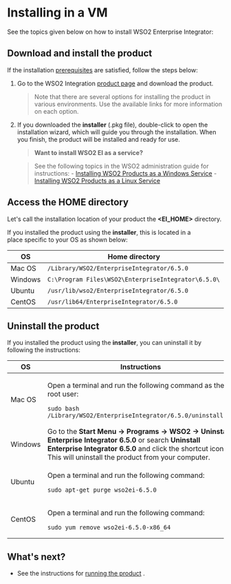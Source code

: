 # Installing in a VM

See the topics given below on how to install WSO2 Enterprise Integrator:

## Download and install the product

If the installation [prerequisites](_Installation_Prerequisites_) are
satisfied, follow the steps below:

1.  Go to the WSO2 Integration [product page](https://wso2.com/integration) and download the product.
    
    > Note that there are several options for installing the product in various environments. Use the available links for more information on each option.
    

2.  If you downloaded the **installer** (.pkg file), double-click to
    open the installation wizard, which will guide you through
    the installation. When you finish, the product will be installed and
    ready for use.

    > **Want to install WSO2 EI as a service?**
    
    > See the following topics in the WSO2 administration guide for instructions:
        - [Installing WSO2 Products as a Windows Service](https://docs.wso2.com/display/ADMIN44x/Installing+as+a+Windows+Service)
        - [Installing WSO2 Products as a Linux Service](https://docs.wso2.com/display/ADMIN44x/Installing+as+a+Linux+Service)

## Access the HOME directory

Let's call the installation location of your product the
**\<EI\_HOME\>** directory.

If you installed the product using the **installer**, this is located in a place specific to your OS as shown below:

<table style="width:100%;">
   <colgroup>
      <col style="width: 9%" />
      <col style="width: 90%" />
   </colgroup>
   <thead>
      <tr class="header">
         <th>OS</th>
         <th>Home directory</th>
      </tr>
   </thead>
   <tbody>
      <tr class="odd">
         <td>Mac OS</td>
         <td><code>/Library/WSO2/EnterpriseIntegrator/6.5.0</code></td>
      </tr>
      <tr class="even">
         <td>Windows</td>
         <td><code>C:\Program Files\WSO2\EnterpriseIntegrator\6.5.0\</code></td>
      </tr>
      <tr class="odd">
         <td>Ubuntu</td>
         <td><code>/usr/lib/wso2/EnterpriseIntegrator/6.5.0</code></td>
      </tr>
      <tr class="even">
         <td>CentOS</td>
         <td><code>/usr/lib64/EnterpriseIntegrator/6.5.0</code></td>
      </tr>
   </tbody>
</table>

## Uninstall the product

If you installed the product using the **installer**, you can uninstall it by following the instructions:

<table>
   <thead>
      <tr class="header">
         <th>OS</th>
         <th>Instructions</th>
      </tr>
   </thead>
   <tbody>
      <tr class="odd">
         <td>Mac OS</td>
         <td>
            <div class="content-wrapper">
               <p>Open a terminal and run the following command as the root user:</p>
               <div class="code panel pdl" style="border-width: 1px;">
                  <div class="codeContent panelContent pdl">
                     <div class="sourceCode" id="cb1" data-syntaxhighlighter-params="brush: java; gutter: false; theme: Confluence" data-theme="Confluence" style="brush: java; gutter: false; theme: Confluence">
                        <pre class="sourceCode java"><code class="sourceCode java"><span id="cb1-1"><a href="#cb1-1"></a>sudo bash /Library/WSO2/EnterpriseIntegrator/<span class="fl">6.5.</span><span class="dv">0</span>/uninstall.<span class="fu">sh</span></span></code></pre>
                     </div>
                  </div>
               </div>
            </div>
         </td>
      </tr>
      <tr class="even">
         <td>Windows</td>
         <td>Go to the <strong>Start Menu -&gt; Programs -&gt; WSO2 -&gt; Uninstall Enterprise Integrator 6.5.0</strong> or search <strong>Uninstall Enterprise Integrator 6.5.0</strong> and click the shortcut icon. This will uninstall the product from your computer.</td>
      </tr>
      <tr class="odd">
         <td>Ubuntu</td>
         <td>
            <div class="content-wrapper">
               <p>Open a terminal and run the following command:</p>
               <div class="code panel pdl" style="border-width: 1px;">
                  <div class="codeContent panelContent pdl">
                     <div class="sourceCode" id="cb2" data-syntaxhighlighter-params="brush: java; gutter: false; theme: Confluence" data-theme="Confluence" style="brush: java; gutter: false; theme: Confluence">
                        <pre class="sourceCode java"><code class="sourceCode java"><span id="cb2-1"><a href="#cb2-1"></a>sudo apt-get purge wso2ei-<span class="fl">6.5.</span><span class="dv">0</span></span></code></pre>
                     </div>
                  </div>
               </div>
            </div>
         </td>
      </tr>
      <tr class="even">
         <td>CentOS</td>
         <td>
            <div class="content-wrapper">
               <p>Open a terminal and run the following command:</p>
               <div class="code panel pdl" style="border-width: 1px;">
                  <div class="codeContent panelContent pdl">
                     <div class="sourceCode" id="cb3" data-syntaxhighlighter-params="brush: java; gutter: false; theme: Confluence" data-theme="Confluence" style="brush: java; gutter: false; theme: Confluence">
                        <pre class="sourceCode java"><code class="sourceCode java"><span id="cb3-1"><a href="#cb3-1"></a>sudo yum remove wso2ei-<span class="fl">6.5.</span><span class="dv">0</span>-x86_<span class="dv">64</span></span></code></pre>
                     </div>
                  </div>
               </div>
            </div>
         </td>
      </tr>
   </tbody>
</table>

## What's next?

-   See the instructions for [running the
    product](_Running_the_Product_) .